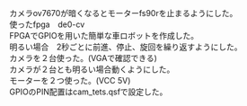 カメラov7670が暗くなるとモーターfs90rを止まるようにした。
<br>使ったfpga　de0-cv
<br>FPGAでGPIOを用いた簡単な車ロボットを作成した。
<br>明るい場合　2秒ごとに前進、停止、旋回を繰り返すようにした。
<br>カメラを２台使った。(VGAで確認できる)
<br>カメラが２台とも明るい場合動くようにした。
<br>モーターを２つ使った。(VCC 5V)
<br>GPIOのPIN配置はcam_tets.qsfで設定した。


